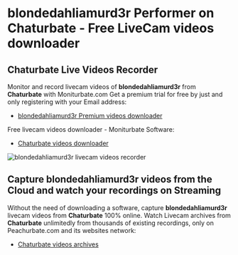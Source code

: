 # blondedahliamurd3r Performer on Chaturbate - Free LiveCam videos downloader

## Chaturbate Live Videos Recorder

Monitor and record livecam videos of **blondedahliamurd3r** from **Chaturbate** with Moniturbate.com
Get a premium trial for free by just and only registering with your Email address:
* [blondedahliamurd3r Premium videos downloader](https://moniturbate.com/request-demo-licence-key.html)

Free livecam videos downloader - Moniturbate Software:
* [Chaturbate videos downloader](https://moniturbate.com/moniturbate-download-software.html)

![blondedahliamurd3r livecam videos recorder](https://peachurnet.com/templates/moniturbate-software.png)


## Capture blondedahliamurd3r videos from the Cloud and watch your recordings on Streaming

Without the need of downloading a software, capture **blondedahliamurd3r** livecam videos from **Chaturbate** 100% online.
Watch Livecam archives from **Chaturbate** unlimitedly from thousands of existing recordings, only on Peachurbate.com and its websites network:
* [Chaturbate videos archives](https://peachurnet.com/)